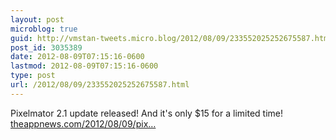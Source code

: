 ```yaml
---
layout: post
microblog: true
guid: http://vmstan-tweets.micro.blog/2012/08/09/233552025252675587.html
post_id: 3035389
date: 2012-08-09T07:15:16-0600
lastmod: 2012-08-09T07:15:16-0600
type: post
url: /2012/08/09/233552025252675587.html
---
```

Pixelmator 2.1 update released! And it's only $15 for a limited time! <a href="http://www.theappnews.com/2012/08/09/pixelmator-2-1-update-released-major-update-for-this-photoshop-alternative">theappnews.com/2012/08/09/pix…</a>
